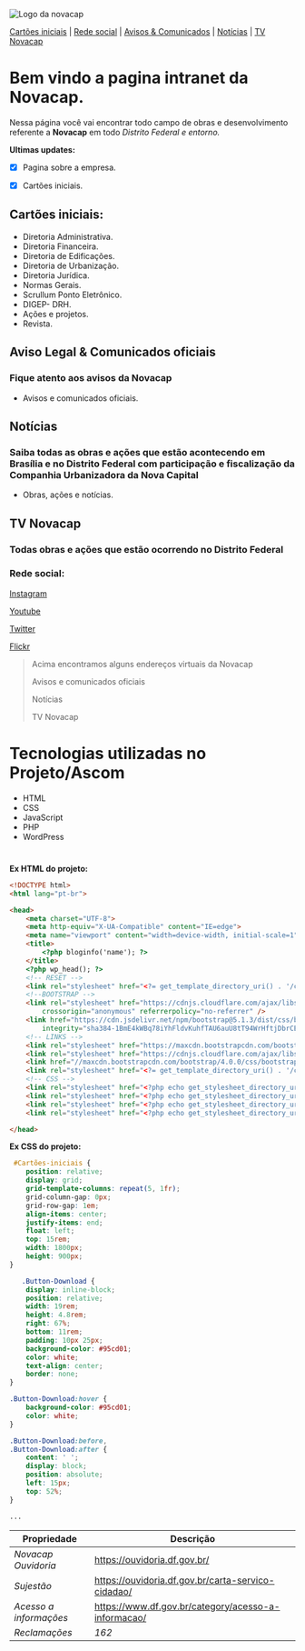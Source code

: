 ![Logo da novacap](https://assets.infra.grancursosonline.com.br/projeto/novacap-companhia-urbanizadora-da-nova-capital-do-brasil.png)

[Cartões iniciais](#cartões-iniciais) |
[Rede social](#rede-social) |
[Avisos & Comunicados](#aviso-legal--comunicados-oficiais) |
[Notícias](#notícias) |
[TV Novacap](#tv-novacap)

# Bem vindo a pagina intranet da Novacap.
Nessa página você vai encontrar todo campo de obras e desenvolvimento referente a **Novacap** em todo  _Distrito Federal e entorno._

**Ultimas updates:**

- [x] Pagina sobre a empresa.
- [x] Cartões iniciais.


## Cartões iniciais:
* Diretoria Administrativa.
* Diretoria Financeira.
* Diretoria de Edificações.
* Diretoria de Urbanização.
* Diretoria Jurídica.
* Normas Gerais. 
* Scrullum Ponto Eletrônico.
* DIGEP- DRH.
* Ações e projetos.
* Revista.

## Aviso Legal & Comunicados oficiais
### Fique atento aos avisos da Novacap
* Avisos e comunicados oficiais.

## Notícias
### Saiba todas as obras e ações que estão acontecendo em Brasília e no Distrito Federal com participação e fiscalização da Companhia Urbanizadora da Nova Capital


* Obras, ações e notícias.


## TV Novacap
### Todas obras e ações que estão ocorrendo no Distrito Federal


### Rede social:
[Instagram](https://www.instagram.com/novacapoficial/)

[Youtube](https://www.youtube.com/channel/UC0owvcR8qqAXMGMkUFPDJ1g)

[Twitter](https://twitter.com/novacap)

[Flickr](https://www.novacap.df.gov.br/flickr/)
>
>
>Acima encontramos alguns endereços virtuais da Novacap
>
>Avisos e comunicados oficiais
>
>Notícias
>
>TV Novacap
>
>
#
# Tecnologias utilizadas no Projeto/Ascom

* HTML
* CSS
* JavaScript
* PHP
* WordPress
#

**Ex HTML do projeto:**
```html
<!DOCTYPE html>
<html lang="pt-br">

<head>
    <meta charset="UTF-8">
    <meta http-equiv="X-UA-Compatible" content="IE=edge">
    <meta name="viewport" content="width=device-width, initial-scale=1">
    <title>
        <?php bloginfo('name'); ?>
    </title>
    <?php wp_head(); ?>
    <!-- RESET -->
    <link rel="stylesheet" href="<?= get_template_directory_uri() . '/css/reset.css' ?>">
    <!--BOOTSTRAP -->
    <link rel="stylesheet" href="https://cdnjs.cloudflare.com/ajax/libs/font-awesome/6.3.0/css/all.min.css"
        crossorigin="anonymous" referrerpolicy="no-referrer" />
    <link href="https://cdn.jsdelivr.net/npm/bootstrap@5.1.3/dist/css/bootstrap.min.css" rel="stylesheet"
        integrity="sha384-1BmE4kWBq78iYhFldvKuhfTAU6auU8tT94WrHftjDbrCEXSU1oBoqyl2QvZ6jIW3" crossorigin="anonymous">
    <!-- LINKS -->
    <link rel="stylesheet" href="https://maxcdn.bootstrapcdn.com/bootstrap/3.3.7/css/bootstrap.min.css">
    <link rel="stylesheet" href="https://cdnjs.cloudflare.com/ajax/libs/font-awesome/4.7.0/css/font-awesome.min.css">
    <link href="//maxcdn.bootstrapcdn.com/bootstrap/4.0.0/css/bootstrap.min.css" rel="stylesheet" id="bootstrap-css">
    <link rel="stylesheet" href="<?= get_template_directory_uri() . '/css/bootstrap.css' ?>">
    <!-- CSS -->
    <link rel="stylesheet" href="<?php echo get_stylesheet_directory_uri() . '/css/styless.css' ?>">
    <link rel="stylesheet" href="<?php echo get_stylesheet_directory_uri() . '/css/dropdown.css' ?>">
    <link rel="stylesheet" href="<?php echo get_stylesheet_directory_uri() . '/css/caroselteste.css' ?>">
    <link rel="stylesheet" href="<?php echo get_stylesheet_directory_uri() . '/testeSliderjs/style.css' ?>">

</head>

```
**Ex CSS do projeto:**
```css
 #Cartões-iniciais {
    position: relative;
    display: grid;
    grid-template-columns: repeat(5, 1fr);
    grid-column-gap: 0px;
    grid-row-gap: 1em;
    align-items: center;
    justify-items: end;
    float: left;
    top: 15rem;
    width: 1800px;
    height: 900px;
}

   .Button-Download {
    display: inline-block;
    position: relative;
    width: 19rem;
    height: 4.8rem;
    right: 67%;
    bottom: 11rem;
    padding: 10px 25px;
    background-color: #95cd01;
    color: white;
    text-align: center;
    border: none;
}

.Button-Download:hover {
    background-color: #95cd01;
    color: white;
}

.Button-Download:before,
.Button-Download:after {
    content: ' ';
    display: block;
    position: absolute;
    left: 15px;
    top: 52%;
}

...

```


**Propriedade** | **Descrição**
----------- | -----------
*Novacap Ouvidoria* |  https://ouvidoria.df.gov.br/ 
*Sujestão* | https://ouvidoria.df.gov.br/carta-servico-cidadao/
*Acesso a informações* | https://www.df.gov.br/category/acesso-a-informacao/
*Reclamações* | _162_

